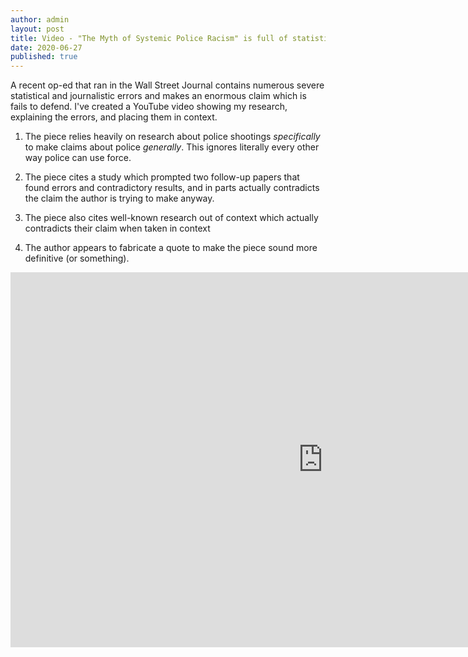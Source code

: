```yaml
---
author: admin
layout: post
title: Video - "The Myth of Systemic Police Racism" is full of statistical and journalistic errors
date: 2020-06-27
published: true
---
```


A recent op-ed that ran in the Wall Street Journal contains numerous severe statistical and journalistic errors and makes an enormous claim which is fails to defend. I've created a YouTube video showing my research, explaining the errors, and placing them in context.


1) The piece relies heavily on research about police shootings *specifically* to make claims about police *generally*.
    This ignores literally every other way police can use force. 


2) The piece cites a study which prompted two follow-up papers that found errors and contradictory results,
    and in parts actually contradicts the claim the author is trying to make anyway.


3) The piece also cites well-known research out of context which actually contradicts their claim when taken in context


4) The author appears to fabricate a quote to make the piece sound more definitive (or something).


<iframe width="1000" height="600" src="https://www.youtube.com/embed/S2pmGjso6gI" frameborder="0" allow="accelerometer; autoplay; encrypted-media; gyroscope; picture-in-picture" allowfullscreen></iframe>